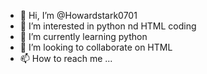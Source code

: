 - 👋 Hi, I’m @Howardstark0701
- 👀 I’m interested in python nd HTML coding 
- 🌱 I’m currently learning python 
- 💞️ I’m looking to collaborate on HTML 
- 📫 How to reach me ...

<!---
Howardstark0701/Howardstark0701 is a ✨ special ✨ repository because its `README.md` (this file) appears on your GitHub profile.
You can click the Preview link to take a look at your changes.
--->
